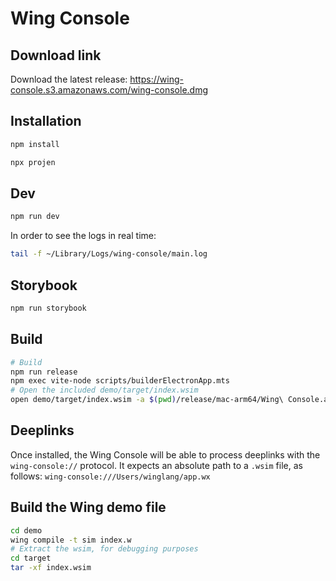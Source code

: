 # Wing Console

## Download link

Download the latest release: https://wing-console.s3.amazonaws.com/wing-console.dmg

## Installation

```sh
npm install

npx projen
```

## Dev

```sh
npm run dev
```

In order to see the logs in real time:

```sh
tail -f ~/Library/Logs/wing-console/main.log
```

## Storybook

```sh
npm run storybook
```

## Build

```sh
# Build
npm run release
npm exec vite-node scripts/builderElectronApp.mts
# Open the included demo/target/index.wsim
open demo/target/index.wsim -a $(pwd)/release/mac-arm64/Wing\ Console.app
```

## Deeplinks

Once installed, the Wing Console will be able to process deeplinks with the `wing-console://` protocol. It expects an absolute path to a `.wsim` file, as follows: `wing-console:///Users/winglang/app.wx`

## Build the Wing demo file

```sh
cd demo
wing compile -t sim index.w
# Extract the wsim, for debugging purposes
cd target
tar -xf index.wsim
```
